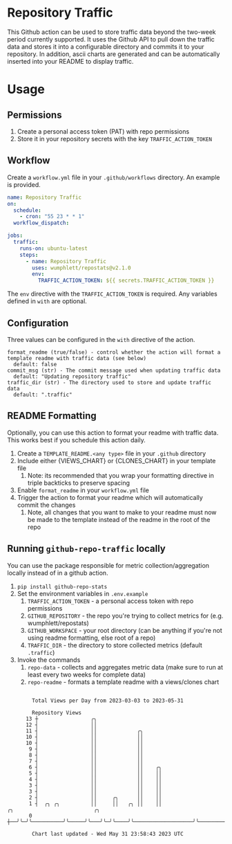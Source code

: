 # Repository Traffic

This Github action can be used to store traffic data beyond the two-week period currently supported.
It uses the Github API to pull down the traffic data and stores it into a configurable directory and commits it to your 
repository. In addition, ascii charts are generated and can be automatically inserted into your README to display traffic.

# Usage
## Permissions
1. Create a personal access token (PAT) with repo permissions
2. Store it in your repository secrets with the key `TRAFFIC_ACTION_TOKEN`

## Workflow
Create a `workflow.yml` file in your `.github/workflows` directory. An example is provided.

```yaml
name: Repository Traffic
on:
  schedule:
    - cron: "55 23 * * 1"
  workflow_dispatch:

jobs:
  traffic:
    runs-on: ubuntu-latest
    steps:
      - name: Repository Traffic
        uses: wumphlett/repostats@v2.1.0
        env:
          TRAFFIC_ACTION_TOKEN: ${{ secrets.TRAFFIC_ACTION_TOKEN }}
```
The `env` directive with the `TRAFFIC_ACTION_TOKEN` is required. Any variables defined in `with` are optional.

## Configuration
Three values can be configured in the `with` directive of the action.
```
format_readme (true/false) - control whether the action will format a template readme with traffic data (see below)
  default: false
commit_msg (str) - The commit message used when updating traffic data
  default: "Updating repository traffic"
traffic_dir (str) - The directory used to store and update traffic data
  default: ".traffic"
```

## README Formatting
Optionally, you can use this action to format your readme with traffic data. This works best if you schedule this action
daily.

1. Create a `TEMPLATE_README.<any type>` file in your `.github` directory
2. Include either {VIEWS_CHART} or {CLONES_CHART} in your template file
   1. Note: its recommended that you wrap your formatting directive in triple backticks to preserve spacing
3. Enable `format_readme` in your `workflow.yml` file
4. Trigger the action to format your readme which will automatically commit the changes
   1. Note, all changes that you want to make to your readme must now be made to the template instead of the readme in the root of the repo

## Running `github-repo-traffic` locally
You can use the package responsible for metric collection/aggregation locally instead of in a github action.

1. `pip install github-repo-stats`
2. Set the environment variables in `.env.example`
   1. `TRAFFIC_ACTION_TOKEN` - a personal access token with repo permissions
   2. `GITHUB_REPOSITORY` - the repo you're trying to collect metrics for (e.g. wumphlett/repostats)
   3. `GITHUB_WORKSPACE` - your root directory (can be anything if you're not using readme formatting, else root of a repo)
   4. `TRAFFIC_DIR` - the directory to store collected metrics (default `.traffic`)
3. Invoke the commands
   1. `repo-data` - collects and aggregates metric data (make sure to run at least every two weeks for complete data)
   2. `repo-readme` - formats a template readme with a views/clones chart

```

        Total Views per Day from 2023-03-03 to 2023-05-31

        Repository Views
      13 ┼                 ╭╮
      12 ┤                 ││
      11 ┤                 ││             ╭╮
      10 ┤                 ││             ││
      10 ┤                 ││             ││
       9 ┤                 ││             ││
       8 ┤                 ││             ││
       7 ┤                 ││             ││
       6 ┤                 ││             ││    ╭╮
       5 ┤                 ││             ││    ││
       4 ┤                 ││             ││    ││
       3 ┤                 ││             ││    ││
       3 ┤                 ││             ││    ││
       2 ┤                 ││     ╭╮      ││    ││
       1 ┤  ╭╮ ╭╮          ││     ││   ╭╮ ││    ││                   ╭╮                          ╭╮
       0 ┼──╯╰─╯╰──────────╯╰─────╯╰───╯╰─╯╰────╯╰───────────────────╯╰──────────────────────────╯╰

        Chart last updated - Wed May 31 23:58:43 2023 UTC
        
```

